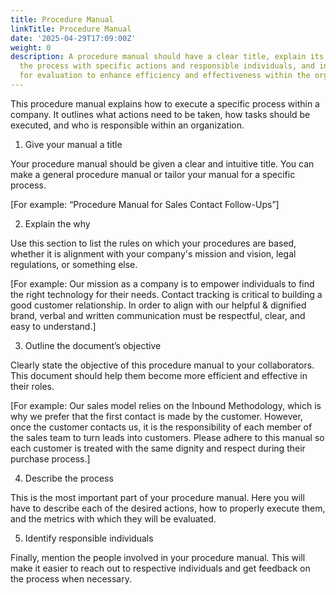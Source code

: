 ```yaml
---
title: Procedure Manual
linkTitle: Procedure Manual
date: '2025-04-29T17:09:00Z'
weight: 0
description: A procedure manual should have a clear title, explain its purpose, outline
  the process with specific actions and responsible individuals, and include metrics
  for evaluation to enhance efficiency and effectiveness within the organization.
---
```



This procedure manual explains how to execute a specific process within a company. It outlines what actions need to be taken, how tasks should be executed, and who is responsible within an organization.

1. Give your manual a title

Your procedure manual should be given a clear and intuitive title. You can make a general procedure manual or tailor your manual for a specific process.

[For example: “Procedure Manual for Sales Contact Follow-Ups”]

2. Explain the why

Use this section to list the rules on which your procedures are based, whether it is alignment with your company's mission and vision, legal regulations, or something else.

[For example: Our mission as a company is to empower individuals to find the right technology for their needs. Contact tracking is critical to building a good customer relationship. In order to align with our helpful & dignified brand, verbal and written communication must be respectful, clear, and easy to understand.]

3. Outline the document’s objective

Clearly state the objective of this procedure manual to your collaborators. This document should help them become more efficient and effective in their roles.

[For example: Our sales model relies on the Inbound Methodology, which is why we prefer that the first contact is made by the customer. However, once the customer contacts us, it is the responsibility of each member of the sales team to turn leads into customers. Please adhere to this manual so each customer is treated with the same dignity and respect during their purchase process.]

4. Describe the process

This is the most important part of your procedure manual. Here you will have to describe each of the desired actions, how to properly execute them, and the metrics with which they will be evaluated.

<!-- Unsupported block type: table -->

5. Identify responsible individuals

Finally, mention the people involved in your procedure manual. This will make it easier to reach out to respective individuals and get feedback on the process when necessary.

<!-- Unsupported block type: table -->